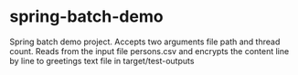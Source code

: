 # spring-batch-demo

Spring batch demo project.
Accepts two arguments file path and thread count.
Reads from the input file persons.csv and encrypts the content line by line to greetings text file in target/test-outputs
